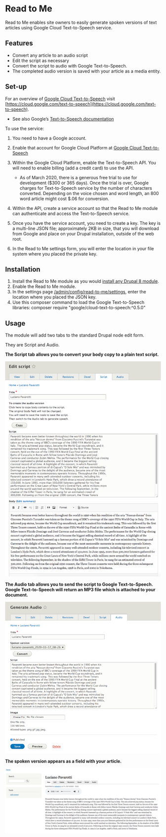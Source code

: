 # Read to Me

Read to Me enables site owners to easily generate spoken versions of text articles using Google Cloud Text-to-Speech service.

## Features

- Convert any article to an audio script
- Edit the script as necessary
- Convert the script to audio with Google Text-to-Speech.
- The completed audio version is saved with your article as a media entity.


## Set-up

For an overview of [Google Cloud Text-to-Speech](https://cloud.google.com/text-to-speech) visit [https://cloud.google.com/text-to-speech](https://cloud.google.com/text-to-speech).

- See also Google’s [Text-to-Speech documentation](https://cloud.google.com/text-to-speech/docs)


To use the service:

1. You need to have a Google account.

2. Enable that account for Google Cloud Platform at [Google Cloud Text-to-Speech](https://cloud.google.com/text-to-speech)

4. Within the Google Cloud Platform, enable the Text-to-Speech API. You will need to enable billing (add a credit card) to use the API.

    - As of March 2020, there is a generous free trial to use for development ($300 or 365 days). Once the trial is over, Google charges for Text-to-Speech service by the number of characters converted. Depending on the voice chosen and word length, an 800 word article might cost $.06 for conversion.

5. Within the API, create a service account so that the Read to Me module can authenticate and access the Text-to-Speech service.

6. Once you have the service account, you need to create a key. The key is a multi-line JSON file; approximately 2KB in size, that you will download from Google and place on your Drupal installation, outside of the web root.

7. In the Read to Me settings form, you will enter the location in your file system where you placed the private key.


## Installation
1. Install the Read to Me module as you would [install any Drupal 8 module](https://www.drupal.org/docs/8/extending-drupal-8/installing-drupal-8-modules).
2. Enable the Read to Me module.
3. In the settings page [/admin/config/read-to-me/settings](/admin/config/read-to-me/settings), enter the location where you placed the JSON key.
4. Use this composer command to load the Google Text-to-Speech libraries:  composer require "google/cloud-text-to-speech:^0.5.0"


## Usage

The module will add two tabs to the standard Drupal node edit form.

They are Script and Audio.


**The Script tab allows you to convert your body copy to a plain text script.**

![Convert body text to audio script](docs/Read_to_me_script.png)



**The Audio tab allows you to send the script to Google Text-to-Speech.
Google Text-to-Speech will return an MP3 file which is attached to your document.**

![Generate audio version](docs/Read_to_me_generate.png)



**The spoken version appears as a field with your article.**

![Node display](docs/Read_to_me_display_page.png)
